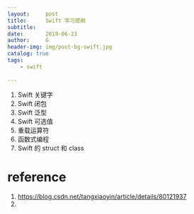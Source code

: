 ```yaml
---
layout:     post
title:      Swift 学习提纲
subtitle:   
date:       2019-06-23
author:     G
header-img: img/post-bg-swift.jpg
catalog: true
tags:
    - swift
    
---
```




1. Swift 关键字
2. Swift 闭包
3. Swift 泛型
4. Swift 可选值
5. 重载运算符
6. 函数式编程
7. Swift 的 struct 和 class





# reference



1. https://blog.csdn.net/tangxiaoyin/article/details/80121937
2. 